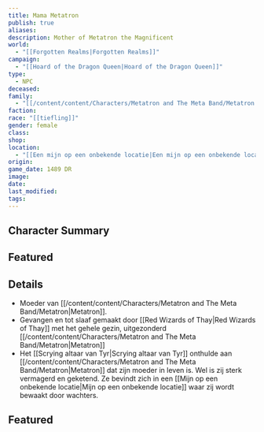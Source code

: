 ```yaml
---
title: Mama Metatron
publish: true
aliases: 
description: Mother of Metatron the Magnificent
world:
  - "[[Forgotten Realms|Forgotten Realms]]"
campaign:
  - "[[Hoard of the Dragon Queen|Hoard of the Dragon Queen]]"
type:
  - NPC
deceased: 
family:
  - "[[/content/content/Characters/Metatron and The Meta Band/Metatron|Metatron]]"
faction: 
race: "[[tiefling]]"
gender: female
class: 
shop: 
location:
  - "[[Een mijn op een onbekende locatie|Een mijn op een onbekende locatie]]"
origin: 
game_date: 1489 DR
image: 
date: 
last_modified: 
tags: 
---
```

## Character Summary

## Featured

## Details
* Moeder van [[/content/content/Characters/Metatron and The Meta Band/Metatron|Metatron]].
* Gevangen en tot slaaf gemaakt door [[Red Wizards of Thay|Red Wizards of Thay]] met het gehele gezin, uitgezonderd [[/content/content/Characters/Metatron and The Meta Band/Metatron|Metatron]]
* Het [[Scrying altaar van Tyr|Scrying altaar van Tyr]] onthulde aan [[/content/content/Characters/Metatron and The Meta Band/Metatron|Metatron]] dat zijn moeder in leven is. Wel is zij sterk vermagerd en geketend. Ze bevindt zich in een [[Mijn op een onbekende locatie|Mijn op een onbekende locatie]] waar zij wordt bewaakt door wachters.

## Featured


